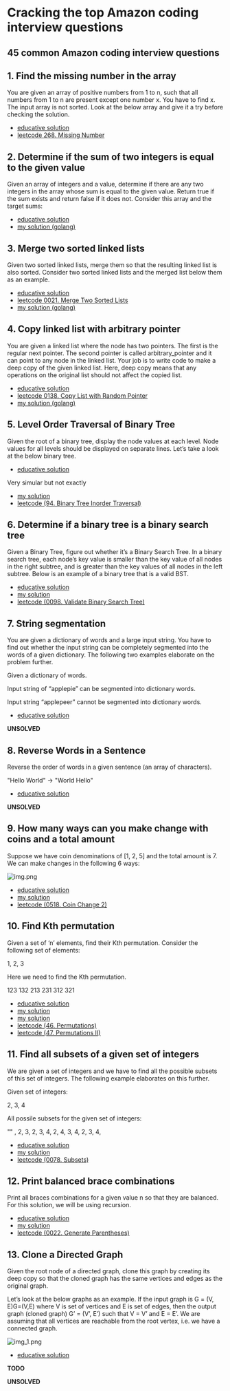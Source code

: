 # Cracking the top Amazon coding interview questions

## 45 common Amazon coding interview questions

## 1. Find the missing number in the array
   
You are given an array of positive numbers from 1 to n, such that all numbers from 1 to n are present except one number x. You have to find x. The input array is not sorted. Look at the below array and give it a try before checking the solution.

- [educative solution](https://www.educative.io/m/find-the-missing-number)
- [leetcode 268. Missing Number](https://leetcode.com/problems/missing-number/)

## 2. Determine if the sum of two integers is equal to the given value
   
Given an array of integers and a value, determine if there are any two integers in the array whose sum is equal to the given value. Return true if the sum exists and return false if it does not. Consider this array and the target sums:

- [educative solution](https://www.educative.io/m/sum-of-two-values)
- [my solution (golang)](../go-solutions/amazon/find_sum_of_two.go)

## 3. Merge two sorted linked lists

Given two sorted linked lists, merge them so that the resulting linked list is also sorted. Consider two sorted linked lists and the merged list below them as an example.

- [educative solution](https://www.educative.io/m/merge-two-sorted-linked-lists)
- [leetcode 0021. Merge Two Sorted Lists](https://leetcode.com/problems/merge-two-sorted-lists/)
- [my solution (golang)](../go-solutions/00xx/0021-merge-two-sorted-lists.go)

## 4. Copy linked list with arbitrary pointer

You are given a linked list where the node has two pointers. The first is the regular next pointer. The second pointer is called arbitrary_pointer and it can point to any node in the linked list. Your job is to write code to make a deep copy of the given linked list. Here, deep copy means that any operations on the original list should not affect the copied list.

- [educative solution](https://www.educative.io/m/copy-linked-list-with-arbitrary-pointer)
- [leetcode 0138. Copy List with Random Pointer](https://leetcode.com/problems/copy-list-with-random-pointer/)
- [my solution (golang)](../go-solutions/01xx/0138-copy-list-with-random-pointer/0138-copy-list-with-random-pointer.go)

## 5. Level Order Traversal of Binary Tree

Given the root of a binary tree, display the node values at each level. Node values for all levels should be displayed on separate lines. Let’s take a look at the below binary tree.

- [educative solution](https://www.educative.io/m/level-order-traversal-binary-tree)

Very simular but not exactly

- [my solution](../go-solutions/00xx/0094-binary-tree-inorder-traversal.go)
- [leetcode (94. Binary Tree Inorder Traversal)](https://leetcode.com/problems/binary-tree-inorder-traversal/)

## 6. Determine if a binary tree is a binary search tree
   
Given a Binary Tree, figure out whether it’s a Binary Search Tree. In a binary search tree, each node’s key value is smaller than the key value of all nodes in the right subtree, and is greater than the key values of all nodes in the left subtree. Below is an example of a binary tree that is a valid BST.

- [educative solution](https://www.educative.io/m/is-binary-tree-a-binary-search-tree)
- [my solution](../go-solutions/00xx/0098-validate-binary-search-tree.go)
- [leetcode (0098. Validate Binary Search Tree)](https://leetcode.com/problems/validate-binary-search-tree/)

## 7. String segmentation
You are given a dictionary of words and a large input string. You have to find out whether the input string can be completely segmented into the words of a given dictionary. The following two examples elaborate on the problem further.

Given a dictionary of words.

Input string of “applepie” can be segmented into dictionary words.

Input string “applepeer” cannot be segmented into dictionary words.

- [educative solution](https://www.educative.io/m/string-segmentation)

**UNSOLVED**


## 8. Reverse Words in a Sentence
   
Reverse the order of words in a given sentence (an array of characters).

"Hello World" -> "World Hello"

- [educative solution](https://www.educative.io/m/reverse-words-in-a-sentence)

**UNSOLVED**

## 9. How many ways can you make change with coins and a total amount
   
Suppose we have coin denominations of [1, 2, 5] and the total amount is 7. We can make changes in the following 6 ways:

![img.png](img.png)

- [educative solution](https://www.educative.io/m/coin-changing-problem)
- [my solution](../go-solutions/05xx/0518-coin-change-2.go)
- [leetcode (0518. Coin Change 2)](https://leetcode.com/problems/coin-change-2/)

## 10. Find Kth permutation

Given a set of ‘n’ elements, find their Kth permutation. Consider the following set of elements:

1, 2, 3

Here we need to find the Kth permutation.

123
132
213
231
312
321

- [educative solution](https://www.educative.io/m/find-permutation)
- [my solution](../go-solutions/00xx/0046-permutations.go)
- [my solution](../go-solutions/00xx/0047-permutations-ii.go)
- [leetcode (46. Permutations)](https://leetcode.com/problems/permutations/)
- [leetcode (47. Permutations II)](https://leetcode.com/problems/permutations-ii/)

## 11. Find all subsets of a given set of integers

We are given a set of integers and we have to find all the possible subsets of this set of integers. The following example elaborates on this further.

Given set of integers:

2, 3, 4

All possile subsets for the given set of integers:

"" , 2, 3, 2, 3, 4, 2, 4, 3, 4, 2, 3, 4,

- [educative solution](https://www.educative.io/m/find-all-subsets)
- [my solution](../go-solutions/00xx/0078-subsets.go)
- [leetcode (0078. Subsets)](https://leetcode.com/problems/subsets/)

## 12. Print balanced brace combinations

Print all braces combinations for a given value n so that they are balanced. For this solution, we will be using recursion.

- [educative solution](https://www.educative.io/m/all-possible-braces)
- [my solution](../go-solutions/00xx/0022-generate-parentheses.go)
- [leetcode (0022. Generate Parentheses)](https://leetcode.com/problems/generate-parentheses/)

## 13. Clone a Directed Graph
    
Given the root node of a directed graph, clone this graph by creating its deep copy so that the cloned graph has the same vertices and edges as the original graph.

Let’s look at the below graphs as an example. If the input graph is G = (V, E)G=(V,E) where V is set of vertices and E is set of edges, then the output graph (cloned graph) G’ = (V’, E’) such that V = V’ and E = E’. We are assuming that all vertices are reachable from the root vertex, i.e. we have a connected graph.

![img_1.png](img_1.png)


- [educative solution](https://www.educative.io/m/clone-directed-graph)

**TODO**

**UNSOLVED**

